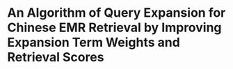# An Algorithm of Query Expansion for Chinese EMR Retrieval by Improving Expansion Term Weights and Retrieval Scores
